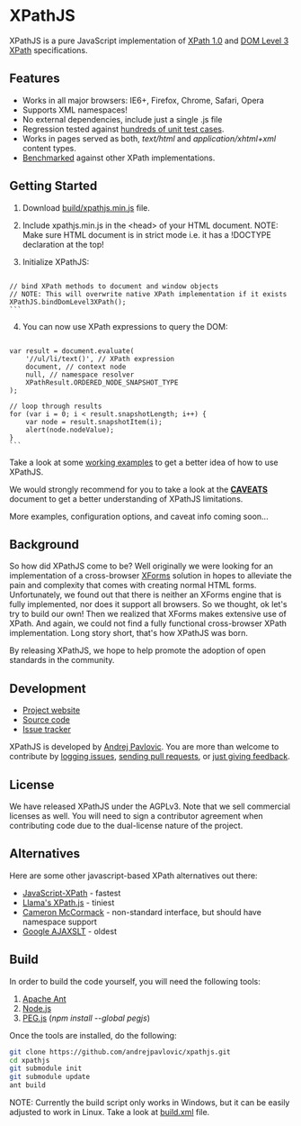 XPathJS
=======

XPathJS is a pure JavaScript implementation of [XPath 1.0](http://www.w3.org/TR/xpath/) and [DOM Level 3 XPath](http://www.w3.org/TR/DOM-Level-3-XPath/) specifications.

Features
--------

  * Works in all major browsers: IE6+, Firefox, Chrome, Safari, Opera
  * Supports XML namespaces!
  * No external dependencies, include just a single .js file
  * Regression tested against [hundreds of unit test cases](http://www.pokret.org/xpathjs/tests/).
  * Works in pages served as both, _text/html_ and _application/xhtml+xml_ content types.
  * [Benchmarked](http://www.pokret.org/xpathjs/benchmark/) against other XPath implementations.

Getting Started
--------

  1. Download [build/xpathjs.min.js](https://raw.github.com/andrejpavlovic/xpathjs/master/build/xpathjs.min.js) file.
  
  2. Include xpathjs.min.js in the \<head> of your HTML document.
     NOTE: Make sure HTML document is in strict mode i.e. it has a !DOCTYPE declaration at the top!
  
  3. Initialize XPathJS:
     
     ```javascript
    // bind XPath methods to document and window objects
    // NOTE: This will overwrite native XPath implementation if it exists
    XPathJS.bindDomLevel3XPath();
    ```
     
  4. You can now use XPath expressions to query the DOM:
     
     ```javascript
    var result = document.evaluate(
        '//ul/li/text()', // XPath expression
        document, // context node
        null, // namespace resolver
        XPathResult.ORDERED_NODE_SNAPSHOT_TYPE
    );
    
    // loop through results
    for (var i = 0; i < result.snapshotLength; i++) {
        var node = result.snapshotItem(i);
        alert(node.nodeValue);
    }
    ```

Take a look at some [working examples](http://www.pokret.org/xpathjs/examples/) to get a better idea of how to use XPathJS.

We would strongly recommend for you to take a look at the [**CAVEATS**](https://github.com/andrejpavlovic/xpathjs/blob/master/CAVEATS.md) document to get a better understanding of XPathJS limitations.

More examples, configuration options, and caveat info coming soon...

Background
--------

So how did XPathJS come to be? Well originally we were looking for an implementation of a cross-browser [XForms](http://www.w3.org/TR/xforms/) solution in hopes to alleviate the pain and complexity that comes with creating normal HTML forms. Unfortunately, we found out that there is neither an XForms engine that is fully implemented, nor does it support all browsers. So we thought, ok let's try to build our own! Then we realized that XForms makes extensive use of XPath. And again, we could not find a fully functional cross-browser XPath implementation. Long story short, that's how XPathJS was born.

By releasing XPathJS, we hope to help promote the adoption of open standards in the community.

Development
--------

  * [Project website](http://www.pokret.org/products/xpathjs-javascript-based-xpath-library/)
  * [Source code](https://github.com/andrejpavlovic/xpathjs)
  * [Issue tracker](https://github.com/andrejpavlovic/xpathjs/issues)

XPathJS is developed by [Andrej Pavlovic](mailto:andrej.pavlovic@pokret.org). You are more than welcome to contribute by [logging issues](https://github.com/andrejpavlovic/xpathjs/issues), [sending pull requests](http://help.github.com/send-pull-requests/), or [just giving feedback](mailto:andrej.pavlovic@pokret.org).

License
--------

We have released XPathJS under the AGPLv3. Note that we sell commercial licenses as well. You will need to sign a contributor agreement when contributing code due to the dual-license nature of the project.

Alternatives
--------

Here are some other javascript-based XPath alternatives out there:

  * [JavaScript-XPath](http://coderepos.org/share/wiki/JavaScript-XPath) - fastest
  * [Llama's XPath.js](http://llamalab.com/js/xpath/) - tiniest
  * [Cameron McCormack](http://mcc.id.au/xpathjs) - non-standard interface, but should have namespace support
  * [Google AJAXSLT](http://goog-ajaxslt.sourceforge.net/) - oldest

Build
--------

In order to build the code yourself, you will need the following tools:

  1. [Apache Ant](http://ant.apache.org/)
  2. [Node.js](http://nodejs.org/)
  3. [PEG.js](http://pegjs.majda.cz/) (_npm install --global pegjs_)

Once the tools are installed, do the following:

```bash
git clone https://github.com/andrejpavlovic/xpathjs.git
cd xpathjs
git submodule init
git submodule update
ant build
```

NOTE: Currently the build script only works in Windows, but it can be easily adjusted to work in Linux. Take a look at [build.xml](https://github.com/andrejpavlovic/xpathjs/blob/master/build.xml) file.
